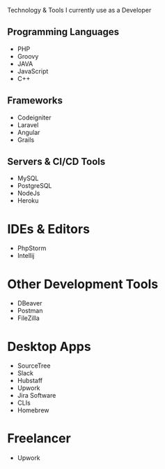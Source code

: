 Technology &amp; Tools I currently use as a Developer

## Programming Languages
* PHP
* Groovy
* JAVA
* JavaScript
* C++

## Frameworks
* Codeigniter
* Laravel
* Angular
* Grails

## Servers & CI/CD Tools
* MySQL
* PostgreSQL
* NodeJs
* Heroku

# IDEs & Editors
* PhpStorm
* Intellij

# Other Development Tools
* DBeaver
* Postman
* FileZilla

# Desktop Apps
* SourceTree
* Slack
* Hubstaff
* Upwork
* Jira Software
* CLIs
* Homebrew

# Freelancer
* Upwork

